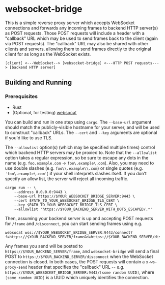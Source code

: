 # websocket-bridge

This is a simple reverse proxy server which accepts WebSocket connections and
forwards any incoming frames to backend HTTP server(s) as POST requests.  Those
POST requests will include a header with a "callback" URL which may be used to
send frames back to the client (again via POST requests).  The "callback" URL
may also be shared with other clients and servers, allowing them to send frames
directly to the original client for as long as the WebSocket exists.

```
[client] <---WebSocket--> [websocket-bridge] <---HTTP POST requests---> [backend HTTP server]
```

## Building and Running

### Prerequisites

- Rust
- (Optional, for testing) [websocat](https://crates.io/crates/websocat)

You can build and run in one step using `cargo`.  The `--base-url` argument
should match the publicly-visible hostname for your server, and will be used to
construct "callback" URLs.  The `--cert` and `--key` arguments are optional if
you'd like to use TLS.

The `--allowlist` option(s) (which may be specified multiple times) control
which backend HTTP servers may be proxied to.  Note that the `--allowlist`
option takes a regular expression, so be sure to escape any dots in the name
(e.g. `foo.example.com` -> `foo\.example\.com`).  Also, you may need to use
double slashes (e.g. `foo\\.example\\.com`) or single quotes (e.g.
`'foo\.example\.com'`) if your shell interprets slashes itself.  If you don't
specify an allow list, the server will reject all incoming traffic.

```
cargo run -- \
    --address 0.0.0.0:9443 \
    --base-url https://$YOUR_WEBSOCKET_BRIDGE_SERVER:9443 \
    --cert $PATH_TO_YOUR_WEBSOCKET_BRIDGE_TLS_CERT \
    --key $PATH_TO_YOUR_WEBSOCKET_BRIDGE_TLS_CERT \
    --allowlist 'https://$YOUR_BACKEND_SERVER_WITH_DOTS_ESCAPED/.*'
```

Then, assuming your backend server is up and accepting POST requests for
`/frame` and `/disconnect`, you can start sending frames using e.g.


```
websocat wss://$YOUR_WEBSOCKET_BRIDGE_SERVER:9443/connect?f=https://$YOUR_BACKEND_SERVER/frame&d=https://$YOUR_BACKEND_SERVER/disconnect
```

Any frames you send will be posted to `https://$YOUR_BACKEND_SERVER/frame`, and
`websocket-bridge` will send a final POST to
`https://$YOUR_BACKEND_SERVER/disconnect` when the WebSocket connection is
closed.  In both cases, the POST requests will contain a `x-ws-proxy-send`
header that specifies the "callback" URL -- e.g.
`https://$YOUR_WEBSOCKET_BRIDGE_SERVER:9443/[some random UUID]`, where `[some
random UUID]` is a UUID which uniquely identifies the connection.
